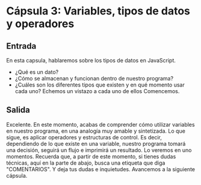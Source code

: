 # Cápsula 3: Variables, tipos de datos y operadores

## Entrada
En esta capsula, hablaremos sobre los tipos de datos en JavaScript.
- ¿Qué es un dato?
- ¿Cómo se almacenan y funcionan dentro de nuestro programa?
- ¿Cuáles son los diferentes tipos que existen y en qué momento usar cada uno?
Echemos un vistazo a cada uno de ellos
Comencemos.


## Salida
Excelente. En este momento, acabas de comprender cómo utilizar variables en nuestro programa, en una analogía muy amable y sintetizada.
Lo que sigue, es aplicar operadores y estructuras de control. Es decir, dependiendo de lo que existe en una variable, nuestro programa tomará una decisión, seguirá un flujo e imprimirá un resultado. Lo veremos en uno momentos.
Recuerda que, a partir de este momento, si tienes dudas técnicas, aquí en la parte de abajo, busca una etiqueta que diga "COMENTARIOS". Y deja tus dudas e inquietudes.
Avancemos a la siguiente cápsula.